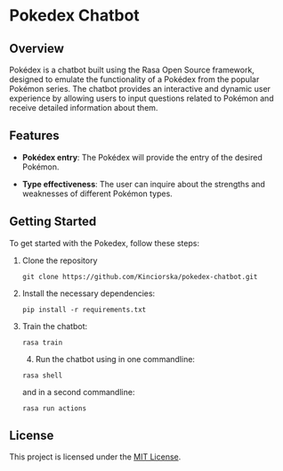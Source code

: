 # Pokedex Chatbot

## Overview

Pokédex is a chatbot built using the Rasa Open Source framework, designed to emulate the functionality of a Pokédex from the popular Pokémon series. The chatbot provides an interactive and dynamic user experience by allowing users to input questions related to Pokémon and receive detailed information about them.

## Features

 - **Pokédex entry**: The Pokédex will provide the entry of the desired Pokémon.

 - **Type effectiveness**: The user can inquire about the strengths and weaknesses of different Pokémon types.

## Getting Started

To get started with the Pokedex, follow these steps:

1. Clone the repository
    ```
   git clone https://github.com/Kinciorska/pokedex-chatbot.git
    ```
2. Install the necessary dependencies:
    ``` 
   pip install -r requirements.txt
    ```
3. Train the chatbot: 
    ```
   rasa train
   ``` 
   4. Run the chatbot using in one commandline:
   ```
   rasa shell
   ```
   and in a second commandline:
   ```
   rasa run actions
   ```

## License

This project is licensed under the [MIT License](LICENSE).
